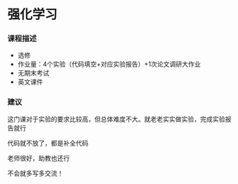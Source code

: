 # 强化学习

### 课程描述

- 选修
- 作业量：4个实验（代码填空+对应实验报告）+1次论文调研大作业
- 无期末考试
- 英文课件

### 建议

这门课对于实验的要求比较高，但总体难度不大。就老老实实做实验，完成实验报告就行

代码就不放了，都是补全代码

老师很好，助教也还行

不会就多写多交流！